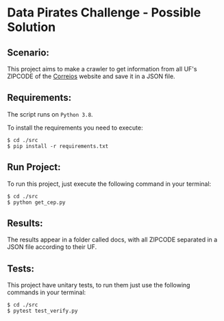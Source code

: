 # Data Pirates Challenge - Possible Solution

## Scenario:

This project aims to make a crawler to get information from all UF's ZIPCODE of the [Correios](http://www.buscacep.correios.com.br/sistemas/buscacep/resultadoBuscaFaixaCep.cfm) website and save it in a JSON file.

## Requirements:

The script runs on `Python 3.8`.

To install the requirements you need to execute:

    $ cd ./src
    $ pip install -r requirements.txt
## Run Project: 

To run this project, just execute the following command in your terminal:
 
    $ cd ./src
    $ python get_cep.py

## Results:

The results appear in a folder called docs, with all ZIPCODE separated in a JSON file according to their UF.
    
## Tests:

This project have unitary tests, to run them just use the following commands in your terminal:

    $ cd ./src
    $ pytest test_verify.py
 
